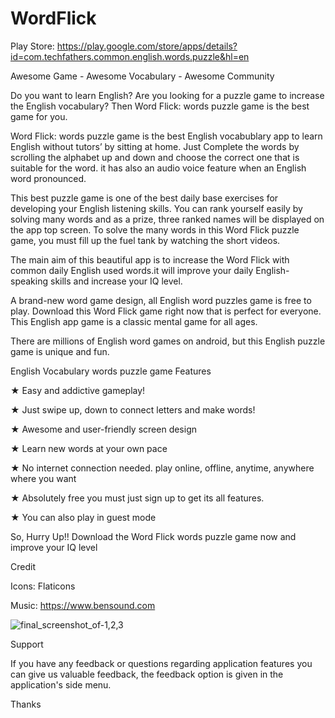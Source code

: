 # WordFlick

Play Store: https://play.google.com/store/apps/details?id=com.techfathers.common.english.words.puzzle&hl=en

Awesome Game - Awesome Vocabulary - Awesome Community

Do you want to learn English? Are you looking for a puzzle game to increase the English vocabulary? Then Word Flick: words puzzle game is the best game for you.

Word Flick: words puzzle game is the best English vocabublary app to learn English without tutors’ by sitting at home. Just Complete the words by scrolling the alphabet up and down and choose the correct one that is suitable for the word. it has also an audio voice feature when an English word pronounced.

This best puzzle game is one of the best daily base exercises for developing your English listening skills. You can rank yourself easily by solving many words and as a prize, three ranked names will be displayed on the app top screen. To solve the many words in this Word Flick puzzle game, you must fill up the fuel tank by watching the short videos.

The main aim of this beautiful app is to increase the Word Flick with common daily English used words.it will improve your daily English-speaking skills and increase your IQ level.

A brand-new word game design, all English word puzzles game is free to play. Download this Word Flick game right now that is perfect for everyone. This English app game is a classic mental game for all ages.

There are millions of English word games on android, but this English puzzle game is unique and fun.

English Vocabulary words puzzle game Features

★ Easy and addictive gameplay!

★ Just swipe up, down to connect letters and make words!

★ Awesome and user-friendly screen design

★ Learn new words at your own pace

★ No internet connection needed. play online, offline, anytime, anywhere where you want

★ Absolutely free you must just sign up to get its all features.

★ You can also play in guest mode

So, Hurry Up!! Download the Word Flick words puzzle game now and improve your IQ level

Credit

Icons: Flaticons

Music: https://www.bensound.com

![final_screenshot_of-1,2,3](https://github.com/user-attachments/assets/95c47f30-35b5-4256-a99b-fa08b4e2cc43)







Support

If you have any feedback or questions regarding application features you can give us valuable feedback, the feedback option is given in the application's side menu.

Thanks
